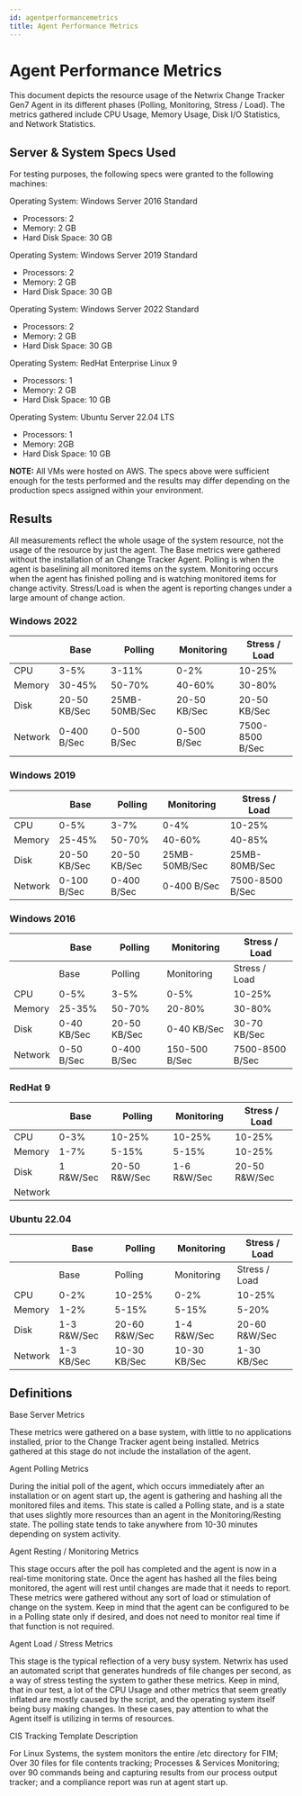 ```yaml
---
id: agentperformancemetrics
title: Agent Performance Metrics
---
```


# Agent Performance Metrics

This document depicts the resource usage of the Netwrix Change Tracker Gen7 Agent in its different phases (Polling, Monitoring, Stress / Load). The metrics gathered include CPU Usage, Memory Usage, Disk I/O Statistics, and Network Statistics.

## Server & System Specs Used

For testing purposes, the following specs were granted to the following machines:

Operating System: Windows Server 2016 Standard

- Processors: 2
- Memory: 2 GB
- Hard Disk Space: 30 GB

Operating System: Windows Server 2019 Standard

- Processors: 2
- Memory: 2 GB
- Hard Disk Space: 30 GB

Operating System: Windows Server 2022 Standard

- Processors: 2
- Memory: 2 GB
- Hard Disk Space: 30 GB

Operating System: RedHat Enterprise Linux 9

- Processors: 1
- Memory: 2 GB
- Hard Disk Space: 10 GB

Operating System: Ubuntu Server 22.04 LTS

- Processors: 1
- Memory: 2GB
- Hard Disk Space: 10 GB

**NOTE:** All VMs were hosted on AWS. The specs above were sufficient enough for the tests performed and the results may differ depending on the production specs assigned within your environment.

## Results

All measurements reflect the whole usage of the system resource, not the usage of the resource by just the agent. The Base metrics were gathered without the installation of an Change Tracker Agent. Polling is when the agent is baselining all monitored items on the system. Monitoring occurs when the agent has finished polling and is watching monitored items for change activity. Stress/Load is when the agent is reporting changes under a large amount of change action.

### Windows 2022

| | Base | Polling | Monitoring | Stress / Load |
| --- | --- | --- | --- | --- |
| CPU | 3-5% | 3-11% | 0-2% | 10-25% |
| Memory | 30-45% | 50-70% | 40-60% | 30-80% |
| Disk | 20-50 KB/Sec | 25MB-50MB/Sec | 20-50 KB/Sec | 20-50 KB/Sec |
| Network | 0-400 B/Sec | 0-500 B/Sec | 0-500 B/Sec | 7500-8500 B/Sec |

### Windows 2019

| | Base | Polling | Monitoring | Stress / Load |
| --- | --- | --- | --- | --- |
| CPU | 0-5% | 3-7% | 0-4% | 10-25% |
| Memory | 25-45% | 50-70% | 40-60% | 40-85% |
| Disk | 20-50 KB/Sec | 20-50 KB/Sec | 25MB-50MB/Sec | 25MB-80MB/Sec |
| Network | 0-100 B/Sec | 0-400 B/Sec | 0-400 B/Sec | 7500-8500 B/Sec |

### Windows 2016

| | Base | Polling | Monitoring | Stress / Load |
| --- | --- | --- | --- | --- |
| | Base | Polling | Monitoring | Stress / Load |
| CPU | 0-5% | 3-5% | 0-5% | 10-25% |
| Memory | 25-35% | 50-70% | 20-80% | 30-80% |
| Disk | 0-40 KB/Sec | 20-50 KB/Sec | 0-40 KB/Sec | 30-70 KB/Sec |
| Network | 0-50 B/Sec | 0-400 B/Sec | 150-500 B/Sec | 7500-8500 B/Sec |

### RedHat 9

| | Base | Polling | Monitoring | Stress / Load |
| --- | --- | --- | --- | --- |
| CPU | 0-3% | 10-25% | 10-25% | 10-25% |
| Memory | 1-7% | 5-15% | 5-15% | 10-25% |
| Disk | 1 R&W/Sec | 20-50 R&W/Sec | 1-6 R&W/Sec | 20-50 R&W/Sec |
| Network | |  | |  |

### Ubuntu 22.04

| | Base | Polling | Monitoring | Stress / Load |
| --- | --- | --- | --- | --- |
| | Base | Polling | Monitoring | Stress / Load |
| CPU | 0-2% | 10-25% | 0-2% | 10-25% |
| Memory | 1-2% | 5-15% | 5-15% | 5-20% |
| Disk | 1-3 R&W/Sec | 20-60 R&W/Sec | 1-4 R&W/Sec | 20-60 R&W/Sec |
| Network | 1-3 KB/Sec | 10-30 KB/Sec | 10-30 KB/Sec | 1-30 KB/Sec |

## Definitions

Base Server Metrics

These metrics were gathered on a base system, with little to no applications installed, prior to the Change Tracker agent being installed. Metrics gathered at this stage do not include the installation of the agent.

Agent Polling Metrics

During the initial poll of the agent, which occurs immediately after an installation or on agent start up, the agent is gathering and hashing all the monitored files and items. This state is called a Polling state, and is a state that uses slightly more resources than an agent in the Monitoring/Resting state. The polling state tends to take anywhere from 10-30 minutes depending on system activity.

Agent Resting / Monitoring Metrics

This stage occurs after the poll has completed and the agent is now in a real-time monitoring state. Once the agent has hashed all the files being monitored, the agent will rest until changes are made that it needs to report. These metrics were gathered without any sort of load or stimulation of change on the system. Keep in mind that the agent can be configured to be in a Polling state only if desired, and does not need to monitor real time if that function is not required.

Agent Load / Stress Metrics

This stage is the typical reflection of a very busy system. Netwrix has used an automated script that generates hundreds of file changes per second, as a way of stress testing the system to gather these metrics. Keep in mind, that in our test, a lot of the CPU Usage and other metrics that seem greatly inflated are mostly caused by the script, and the operating system itself being busy making changes. In these cases, pay attention to what the Agent itself is utilizing in terms of resources.

CIS Tracking Template Description

For Linux Systems, the system monitors the entire /etc directory for FIM; Over 30 files for file contents tracking; Processes & Services Monitoring; over 90 commands being and capturing results from our process output tracker; and a compliance report was run at agent start up.